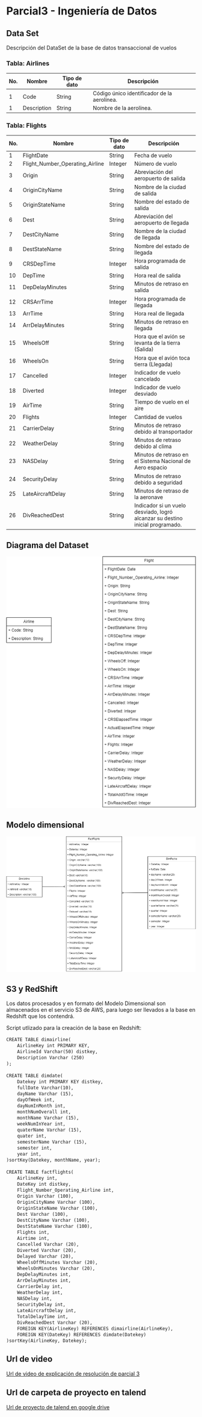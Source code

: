 # Parcial3 - Ingeniería de Datos <br>

## Data Set  <br>

Descripción del DataSet de la base de datos transaccional de vuelos <br>

### Tabla: Airlines 

| No.| Nombre      | Tipo de dato | Descripción                                |
|----|-------------|--------------|--------------------------------------------|
| 1  | Code        | String       | Código único identificador de la aerolínea.|
| 1  | Description | String       | Nombre de la aerolínea.    				   |

### Tabla: Flights 

| No.| Nombre      						| Tipo de dato | Descripción                                									|
|----|--------------------------------- |--------------|--------------------------------------------------------------------------------|
| 1  | FlightDate                       | String       | Fecha de vuelo 																|
| 2  | Flight_Number_Operating_Airline  | Integer      | Número de vuelo    															|
| 3  | Origin  						    | String       | Abreviación del aeropuerto de salida       									|
| 4  | OriginCityName  					| String       | Nombre de la ciudad de salida    												|
| 5  | OriginStateName  				| String       | Nombre del estado de salida    												|
| 6  | Dest  							| String       | Abreviación del aeropuerto de llegada    										|
| 7  | DestCityName  					| String       | Nombre de la ciudad de llegada    		    									|
| 8  | DestStateName  					| String       | Nombre del estado de llegada    												|
| 9  | CRSDepTime  						| Integer      | Hora programada de salida    													|
| 10 | DepTime  						| String       | Hora real de salida   				        									|
| 11 | DepDelayMinutes  				| String       | Minutos de retraso en salida  													|
| 12 | CRSArrTime  						| Integer      | Hora programada de llegada   													|
| 13 | ArrTime  						| String       | Hora real de llegada   														|
| 14 | ArrDelayMinutes  				| String       | Minutos de retraso en llegada    												|
| 15 | WheelsOff  						| String       | Hora que el avión se levanta de la tierra (Salida)     						|
| 16 | WheelsOn  						| String       | Hora que el avión toca tierra (Llegada)   										|
| 17 | Cancelled  						| Integer      | Indicador de vuelo cancelado   												|
| 18 | Diverted  						| Integer      | Indicador de vuelo desviado   													|
| 19 | AirTime  						| String       | Tiempo de vuelo en el aire   													|
| 20 | Flights  						| Integer      | Cantidad de vuelos   															|
| 21 | CarrierDelay  				    | String       | Minutos de retraso debido al transportador   									|
| 22 | WeatherDelay  				    | String       | Minutos de retraso debido al clima   											|
| 23 | NASDelay  				        | String       | Minutos de retraso en el Sistema Nacional de Aero espacio 						|
| 24 | SecurityDelay  				    | String       | Minutos de retraso debido a seguridad   										|
| 25 | LateAircraftDelay  				| String       | Minutos de retraso de la aeronave   											|
| 26 | DivReachedDest  				    | String       | Indicador si un vuelo desviado, logró alcanzar su destino inicial programado. 	|


## Diagrama del Dataset

![Diagrama del Data Set](https://github.com/aquino08/proyecto_parcial3_aa11002/blob/main/Imagenes/DataSet_Parcial3_AA11002.png)

## Modelo dimensional

![Modelo Dimensional DW](https://github.com/aquino08/proyecto_parcial3_aa11002/blob/main/Imagenes/ModeloDimensional_Parcial3_AA11002.png)

## S3 y RedShift

Los datos procesados y en formato del Modelo Dimensional son almacenados en el servicio S3 de AWS, para luego ser llevados a la base en Redshift que los contendrá.  <br>

Script utlizado para la creación de la base en Redshift:  <br>

```
CREATE TABLE dimairline(
    AirlineKey int PRIMARY KEY,
    AirlineId Varchar(50) distkey,
    Description Varchar (250)
);

CREATE TABLE dimdate(
    Datekey int PRIMARY KEY distkey,
    fullDate Varchar(10),
    dayName Varchar (15),
	dayOfWeek int,
	dayNumInMonth int,
	monthNumOverall int,
	monthName Varchar (15),
	weekNumInYear int,
	quaterName Varchar (15),
	quater int,
	semesterName Varchar (15),
	semester int,
	year int,
)sortKey(Datekey, monthName, year);

CREATE TABLE factflights(
    AirlineKey int,
    DateKey int distkey,
    Flight_Number_Operating_Airline int,
	Origin Varchar (100),
	OriginCityName Varchar (100),
	OriginStateName Varchar (100),
	Dest Varchar (100),
	DestCityName Varchar (100),
	DestStateName Varchar (100),
	Flights int,
	Airtime int,
	Cancelled Varchar (20),
	Diverted Varchar (20),
	Delayed Varchar (20),
	WheelsOffMinutes Varchar (20),
	WheelsOnMinutes Varchar (20),
	DepDelayMinutes int,
	ArrDelayMinutes int,
	CarrierDelay int,
	WeatherDelay int,
	NASDelay int,
	SecurityDelay int,
	LateAircraftDelay int,
	TotalDelayTime int,
	DivReachedDest Varchar (20),
	FOREIGN KEY(AirlineKey) REFERENCES dimairline(AirlineKey),
	FOREIGN KEY(DateKey) REFERENCES dimdate(Datekey)
)sortKey(AirlineKey, Datekey);

```

## Url de video  <br>

[Url de video de explicación de resolución de parcial 3](https://drive.google.com/drive/folders/1wFis9wnxdMmje3XK1IjchFXRBkwnkvBz?usp=sharing)

## Url de carpeta de proyecto en talend  <br>

[Url de proyecto de talend en google drive](https://drive.google.com/drive/folders/1EZqWpRncljCJ-8mW-l31XgYus66h21Mr?usp=sharing)